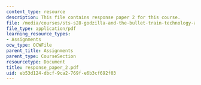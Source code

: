 ```yaml
---
content_type: resource
description: This file contains response paper 2 for this course.
file: /media/courses/sts-s28-godzilla-and-the-bullet-train-technology-and-culture-in-modern-japan-fall-2005/eb53d124dbcf9ca2769fe6b3cf692f03_response_paper_2.pdf
file_type: application/pdf
learning_resource_types:
- Assignments
ocw_type: OCWFile
parent_title: Assignments
parent_type: CourseSection
resourcetype: Document
title: response_paper_2.pdf
uid: eb53d124-dbcf-9ca2-769f-e6b3cf692f03
---
```

